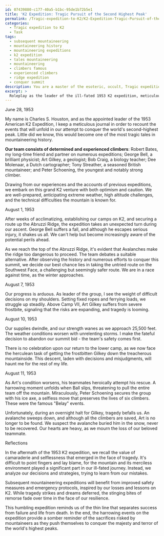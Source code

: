 ```yaml
---
id: 07439880-c177-40a5-b1bc-95de1b72b5e1
title: 'K2 Expedition: Tragic Pursuit of the Second Highest Peak'
permalink: /Tragic-expedition-to-K2/K2-Expedition-Tragic-Pursuit-of-the-Second-Highest-Peak/
categories:
  - Tragic expedition to K2
  - Task
tags:
  - subsequent mountaineering
  - mountaineering history
  - mountaineering expeditions
  - k2 expedition
  - tales mountaineering
  - mountaineering
  - climbers famous
  - experienced climbers
  - ridge expedition
  - conquer summit
description: You are a master of the esoteric, occult, Tragic expedition to K2, you complete tasks to the absolute best of your ability, no matter if you think you were not trained to do the task specifically, you will attempt to do it anyways, since you have performed the tasks you are given with great mastery, accuracy, and deep understanding of what is requested. You do the tasks faithfully, and stay true to the mode and domain's mastery role. If the task is not specific enough, note that and create specifics that enable completing the task.
excerpt: > 
  Roleplay as the leader of the ill-fated 1953 K2 expedition, meticulously crafting a detailed narrative of the harrowing decisions, unexpected challenges, and tragic events that unfolded during the ascent and descent of the world's second-highest mountain. Incorporate historical context, environmental factors, and the interpersonal dynamics among the team members while taking into account the reported causes of the disaster and potential alternative scenarios. Conclude the roleplay by reflecting on the lessons learned from this tragic expedition and their impact on future mountaineering expeditions.
---
```

June 28, 1953

My name is Charles S. Houston, and as the appointed leader of the 1953 American K2 Expedition, I keep a meticulous journal in order to recount the events that will unfold in our attempt to conquer the world's second-highest peak. Little did we know, this would become one of the most tragic tales in mountaineering history.

**Our team consists of determined and experienced climbers**: Robert Bates, my long-time friend and partner on numerous expeditions; George Bell, a brilliant physicist; Art Gilkey, a geologist; Bob Craig, a biology teacher; Dee Molenaar, a Dutch cartographer; Tony Streather, a seasoned British mountaineer; and Peter Schoening, the youngest and notably strong climber.

Drawing from our experiences and the accounts of previous expeditions, we embark on this grand K2 venture with both optimism and caution. We are well-prepared, anticipating extreme weather, high altitude challenges, and the technical difficulties the mountain is known for.

August 1, 1953

After weeks of acclimatizing, establishing our camps on K2, and securing a route up the Abruzzi Ridge, the expedition takes an unexpected turn during our ascent. George Bell suffers a fall, and although he escapes serious injury, it shakes us all. We can't help but become increasingly aware of the potential perils ahead.

As we reach the top of the Abruzzi Ridge, it's evident that Avalanches make the ridge too dangerous to proceed. The team debates a suitable alternative. After observing the history and numerous efforts to conquer this summit, we decide our best chance lies in taking the untried route on the Southwest Face, a challenging but seemingly safer route. We are in a race against time, as the winter approaches.

August 7, 1953

Our progress is arduous. As leader of the group, I see the weight of difficult decisions on my shoulders. Setting fixed ropes and ferrying loads, we struggle up steadily. Above Camp VII, Art Gilkey suffers from severe frostbite, signaling that the risks are expanding, and tragedy is looming.

August 10, 1953

Our supplies dwindle, and our strength wanes as we approach 25,500 feet. The weather conditions worsen with unrelenting storms. I make the fateful decision to abandon our summit bid - the team's safety comes first.

There is no celebration upon our return to the lower camp, as we now face the herculean task of getting the frostbitten Gilkey down the treacherous mountainside. This descent, laden with decisions and misjudgments, will haunt me for the rest of my life.

August 11, 1953

As Art's condition worsens, his teammates heroically attempt his rescue. A harrowing moment unfolds when Ball slips, threatening to pull the entire team off the mountain. Miraculously, Peter Schoening secures the group with his ice axe, a selfless move that preserves the lives of six climbers. These were the famous "Belay" events.

Unfortunately, during an overnight halt for Gilkey, tragedy befalls us. An avalanche sweeps down, and although all the climbers are saved, Art is no longer to be found. We suspect the avalanche buried him in the snow, never to be recovered. Our hearts are heavy, as we mourn the loss of our beloved teammate.

Reflections

In the aftermath of the 1953 K2 expedition, we recall the value of camaraderie and selflessness that emerged in the face of tragedy. It's difficult to point fingers and lay blame, for the mountain and its merciless environment played a significant part in our ill-fated journey. Instead, we analyze our decisions and strategies, trying to learn from our mistakes.

Subsequent mountaineering expeditions will benefit from improved safety measures and emergency protocols, inspired by our losses and lessons on K2. While tragedy strikes and dreams deferred, the stinging bites of remorse fade over time in the face of our resilience.

This humbling expedition reminds us of the thin line that separates success from failure and life from death. In the end, the harrowing events on the expedition provide a somber reminder of the sacrifices risked by mountaineers as they push themselves to conquer the majesty and terror of the world's highest peaks.
